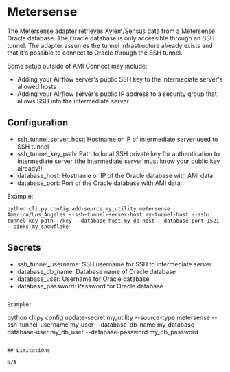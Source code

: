 # Metersense

The Metersense adapter retrieves Xylem/Sensus data from a Metersense Oracle database. The Oracle database is only accessible through an SSH tunnel. The adapter assumes the tunnel infrastructure already exists and that it's possible to connect to Oracle through the SSH tunnel.

Some setup outside of AMI Connect may include:
- Adding your Airflow server's public SSH key to the intermediate server's allowed hosts
- Adding your Airflow server's public IP address to a security group that allows SSH into the intermediate server

## Configuration

- ssh_tunnel_server_host: Hostname or IP of intermediate server used to SSH tunnel
- ssh_tunnel_key_path: Path to local SSH private key for authentication to intermediate server (the intermediate server must know your public key already!)
- database_host: Hostname or IP of the Oracle database with AMI data
- database_port: Port of the Oracle database with AMI data

Example:
```
python cli.py config add-source my_utility metersense America/Los_Angeles --ssh-tunnel-server-host my-tunnel-host --ssh-tunnel-key-path ./key --database-host my-db-host --database-port 1521 --sinks my_snowflake
```

## Secrets
- ssh_tunnel_username: SSH username for SSH to intermediate server
- database_db_name: Database name of Oracle database
- database_user: Username for Oracle database
- database_password: Password for Oracle database
```

Example:
```
python cli.py config update-secret my_utility --source-type metersense --ssh-tunnel-username my_user --database-db-name my_database --database-user my_db_user --database-password my_db_password
```

## Limitations

N/A